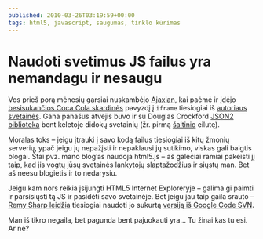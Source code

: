 ```yaml
---
published: 2010-03-26T03:19:59+00:00
tags: html5, javascript, saugumas, tinklo kūrimas
---
```


# Naudoti svetimus JS failus yra nemandagu ir nesaugu

<p>Vos prieš porą mėnesių garsiai nuskambėjo <a href="http://ajaxian.com/">Ajaxian</a>, kai paėmė ir įdėjo <a href="http://www.techkumar.com/showcase/rolling-coke-pure-css-code/">besisukančios Coca Cola skardinės</a> pavyzdį į <code>iframe</code> tiesiogiai iš <a href="http://www.romancortes.com/blog/pure-css-coke-can/">autoriaus svetainės</a>. Gana panašus atvejis buvo ir su Douglas Crockford <a href="http://www.json.org/js.html">JSON2 biblioteka</a> bent keletoje didokų svetainių (žr. pirmą <a href="http://www.json.org/json2.js">šaltinio</a> eilutę).</p>
<p>Moralas toks – jeigu įtrauki į savo kodą failus tiesiogiai iš kitų žmonių serverių, ypač jeigu jų nepažįsti ir nepaklausi jų sutikimo, viskas gali baigtis blogai. Štai pvz. mano blog’as naudoja html5.js – aš galėčiai ramiai pakeisti jį taip, kad jis vogtų jūsų svetainės lankytojų slaptažodžius ir siųstų man. Bet aš neesu blogietis ir to nedarysiu.</p>
<p>Jeigu kam nors reikia įsijungti HTML5 Internet Exploreryje – galima gi paimti ir parsisiųsti tą JS ir pasidėti savo svetainėje. Bet jeigu jau taip gaila srauto – <a href="http://remysharp.com/2009/01/07/html5-enabling-script/">Remy Sharp leidžia</a> tiesiogiai naudoti jo sukurtą <a href="http://html5shiv.googlecode.com/svn/trunk/html5.js">versiją iš Google Code SVN</a>.</p>
<p>Man iš tikro negaila, bet pagunda bent pajuokauti yra… Tu žinai kas tu esi. Ar ne?</p>